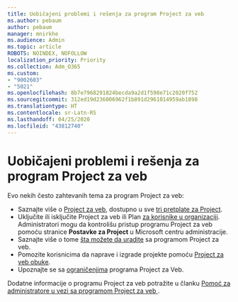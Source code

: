 ```yaml
---
title: Uobičajeni problemi i rešenja za program Project za veb
ms.author: pebaum
author: pebaum
manager: mnirkhe
ms.audience: Admin
ms.topic: article
ROBOTS: NOINDEX, NOFOLLOW
localization_priority: Priority
ms.collection: Adm_O365
ms.custom:
- "9002603"
- "5021"
ms.openlocfilehash: 8b7e7968291824becda9a2d1f598e71c2020f752
ms.sourcegitcommit: 312ed19d236006962f1b891d2961014959ab1898
ms.translationtype: HT
ms.contentlocale: sr-Latn-RS
ms.lasthandoff: 04/25/2020
ms.locfileid: "43812740"
---
```

# <a name="project-for-the-web-common-issues-and-resolutions"></a>Uobičajeni problemi i rešenja za program Project za veb

Evo nekih često zahtevanih tema za program Project za veb:

- Saznajte više o [Project za veb](https://support.microsoft.com/sr-latn-RS/office/what-is-project-for-the-web-c19b2421-3c9d-4037-97c6-f66b6e1d2eb5), dostupno u sve [tri pretplate za Project](https://products.office.com/project/compare-microsoft-project-management-software).
- Uključite ili isključite Project za veb ili Plan [za korisnike u organizaciji](https://docs.microsoft.com/project-for-the-web/turn-project-for-the-web-off). Administratori mogu da kontrolišu pristup programu Project za veb pomoću stranice **Postavke za Project** u Microsoft centru administracije.
- Saznajte više o tome [šta možete da uradite](https://support.office.com/article/what-can-you-do-with-project-for-the-web-b30f5442-be5f-43d2-9072-c95bff778ea1) sa programom Project za veb.
- Pomozite korisnicima da naprave i izgrade projekte pomoću [Project za veb obuke](https://support.office.com/article/get-started-with-project-for-the-web-50bf3e29-0f0d-4b7a-9d2c-7c78389b67ad).
- Upoznajte se sa [ograničenjima](https://docs.microsoft.com/project-for-the-web/project-for-the-web-limits-and-boundaries) programa Project za Veb.

Dodatne informacije o programu Project za veb potražite u članku [Pomoć za administratore u vezi sa programom Project za veb ](https://docs.microsoft.com/project-for-the-web/projectforweb-admin-home).
